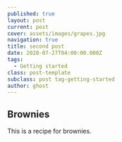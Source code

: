 ```yaml
---
published: true
layout: post
current: post
cover: assets/images/grapes.jpg
navigation: true
title: second post
date: 2020-07-27T04:00:00.000Z
tags:
  - Getting started
class: post-template
subclass: post tag-getting-started
author: ghost
---
```

## Brownies

This is a recipe for brownies.